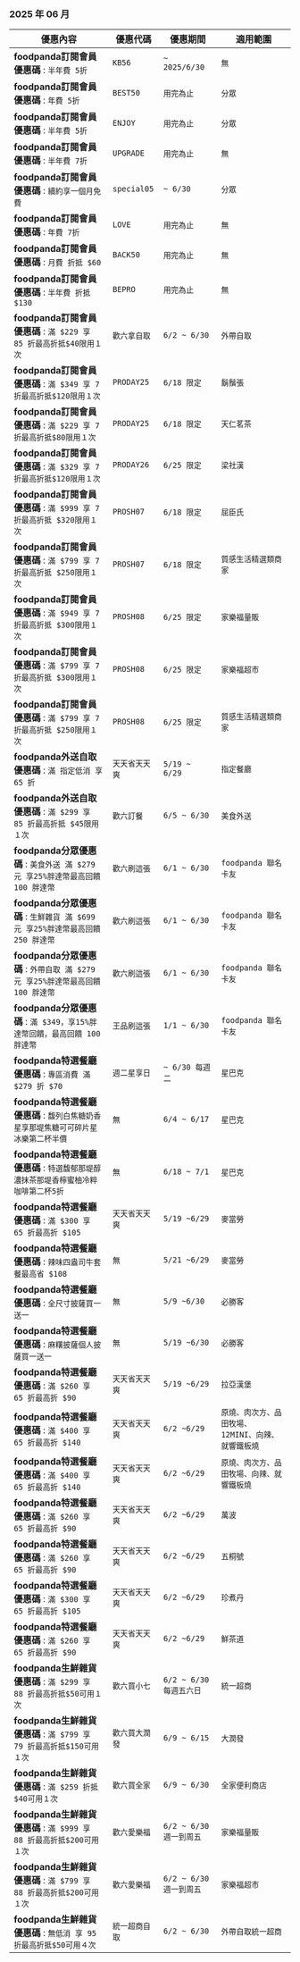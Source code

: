 
###  2025 年 06 月
| 優惠內容 | 優惠代碼 | 優惠期間 | 適用範圍 |
| --- | --- | --- | --- |
|**foodpanda訂閱會員優惠碼** : ```半年費 5折```|```KB56```|```~ 2025/6/30```|```無```|
|**foodpanda訂閱會員優惠碼** : ```年費 5折```|```BEST50```|```用完為止```|```分眾```|
|**foodpanda訂閱會員優惠碼** : ```半年費 5折```|```ENJOY```|```用完為止```|```分眾```|
|**foodpanda訂閱會員優惠碼** : ```半年費 7折```|```UPGRADE```|```用完為止```|```無```|
|**foodpanda訂閱會員優惠碼** : ```續約享一個月免費```|```special05```|```~ 6/30```|```分眾```|
|**foodpanda訂閱會員優惠碼** : ```年費 7折```|```LOVE```|```用完為止```|```無```|
|**foodpanda訂閱會員優惠碼** : ```月費 折抵 $60```|```BACK50```|```用完為止```|```無```|
|**foodpanda訂閱會員優惠碼** : ```半年費 折抵 $130```|```BEPRO```|```用完為止```|```無```|
|**foodpanda訂閱會員優惠碼** : ```滿 $229 享 85 折最高折抵$40限用１次```|```歡六拿自取```|```6/2 ~ 6/30```|```外帶自取```|
|**foodpanda訂閱會員優惠碼** : ```滿 $349 享 7 折最高折抵$120限用１次```|```PRODAY25```|```6/18 限定```|```鬍鬚張```|
|**foodpanda訂閱會員優惠碼** : ```滿 $229 享 7 折最高折抵$80限用１次```|```PRODAY25```|```6/18 限定```|```天仁茗茶```|
|**foodpanda訂閱會員優惠碼** : ```滿 $329 享 7 折最高折抵$120限用１次```|```PRODAY26```|```6/25 限定```|```梁社漢```|
|**foodpanda訂閱會員優惠碼** : ```滿 $999 享 7 折最高折抵 $320限用１次```|```PROSH07```|```6/18 限定```|```屈臣氏```|
|**foodpanda訂閱會員優惠碼** : ```滿 $799 享 7 折最高折抵 $250限用１次```|```PROSH07```|```6/18 限定```|```質感生活精選類商家```|
|**foodpanda訂閱會員優惠碼** : ```滿 $949 享 7 折最高折抵 $300限用１次```|```PROSH08```|```6/25 限定```|```家樂福量販```|
|**foodpanda訂閱會員優惠碼** : ```滿 $799 享 7 折最高折抵 $300限用１次```|```PROSH08```|```6/25 限定```|```家樂福超市```|
|**foodpanda訂閱會員優惠碼** : ```滿 $799 享 7 折最高折抵 $250限用１次```|```PROSH08```|```6/25 限定```|```質感生活精選類商家```|
|**foodpanda外送自取優惠碼** : ```滿 指定低消 享 65 折```|```天天省天天爽```|```5/19 ~ 6/29```|```指定餐廳```|
|**foodpanda外送自取優惠碼** : ```滿 $299 享 85 折最高折抵 $45限用１次```|```歡六訂餐```|```6/5 ~ 6/30```|```美食外送```|
|**foodpanda分眾優惠碼** : ```美食外送 滿 $279 元 享25%胖達幣最高回饋 100 胖達幣```|```歡六刷這張```|```6/1 ~ 6/30```|```foodpanda 聯名卡友```|
|**foodpanda分眾優惠碼** : ```生鮮雜貨 滿 $699 元 享25%胖達幣最高回饋 250 胖達幣```|```歡六刷這張```|```6/1 ~ 6/30```|```foodpanda 聯名卡友```|
|**foodpanda分眾優惠碼** : ```外帶自取 滿 $279 元 享25%胖達幣最高回饋 100 胖達幣```|```歡六刷這張```|```6/1 ~ 6/30```|```foodpanda 聯名卡友```|
|**foodpanda分眾優惠碼** : ```滿 $349，享15%胖達幣回饋，最高回饋 100 胖達幣```|```王品刷這張```|```1/1 ~ 6/30```|```foodpanda 聯名卡友```|
|**foodpanda特選餐廳優惠碼** : ```專區消費 滿 $279 折 $70```|```週二星享日```|```~ 6/30 每週二```|```星巴克```|
|**foodpanda特選餐廳優惠碼** : ```馥列白焦糖奶香星享那堤焦糖可可碎片星冰樂第二杯半價```|```無```|```6/4 ~ 6/17```|```星巴克```|
|**foodpanda特選餐廳優惠碼** : ```特選馥郁那堤醇濃抹茶那堤香檸蜜柚冷粹咖啡第二杯5折```|```無```|```6/18 ~ 7/1```|```星巴克```|
|**foodpanda特選餐廳優惠碼** : ```滿 $300 享 65 折最高折 $105```|```天天省天天爽```|```5/19 ~6/29```|```麥當勞```|
|**foodpanda特選餐廳優惠碼** : ```辣味四盎司牛套餐最高省 $108```|```無```|```5/21 ~6/29```|```麥當勞```|
|**foodpanda特選餐廳優惠碼** : ```全尺寸披薩買一送一```|```無```|```5/9 ~6/30```|```必勝客```|
|**foodpanda特選餐廳優惠碼** : ```麻糬披薩個人披薩買一送一```|```無```|```5/19 ~6/30```|```必勝客```|
|**foodpanda特選餐廳優惠碼** : ```滿 $260 享 65 折最高折 $90```|```天天省天天爽```|```5/19 ~6/29```|```拉亞漢堡```|
|**foodpanda特選餐廳優惠碼** : ```滿 $400 享 65 折最高折 $140```|```天天省天天爽```|```6/2 ~6/29```|```原燒、肉次方、品田牧場、12MINI、向辣、就響鐵板燒```|
|**foodpanda特選餐廳優惠碼** : ```滿 $400 享 65 折最高折 $140```|```天天省天天爽```|```6/2 ~6/29```|```原燒、肉次方、品田牧場、向辣、就響鐵板燒```|
|**foodpanda特選餐廳優惠碼** : ```滿 $260 享 65 折最高折 $90```|```天天省天天爽```|```6/2 ~6/29```|```萬波```|
|**foodpanda特選餐廳優惠碼** : ```滿 $260 享 65 折最高折 $90```|```天天省天天爽```|```6/2 ~6/29```|```五桐號```|
|**foodpanda特選餐廳優惠碼** : ```滿 $300 享 65 折最高折 $105```|```天天省天天爽```|```6/2 ~6/29```|```珍煮丹```|
|**foodpanda特選餐廳優惠碼** : ```滿 $260 享 65 折最高折 $90```|```天天省天天爽```|```6/2 ~6/29```|```鮮茶道```|
|**foodpanda生鮮雜貨優惠碼** : ```滿 $299 享 88 折最高折抵$50可用１次```|```歡六買小七```|```6/2 ~ 6/30 每週五六日```|```統一超商```|
|**foodpanda生鮮雜貨優惠碼** : ```滿 $799 享 79 折最高折抵$150可用１次```|```歡六買大潤發```|```6/9 ~ 6/15```|```大潤發```|
|**foodpanda生鮮雜貨優惠碼** : ```滿 $259 折抵 $40可用１次```|```歡六買全家```|```6/9 ~ 6/30```|```全家便利商店```|
|**foodpanda生鮮雜貨優惠碼** : ```滿 $999 享 88 折最高折抵$200可用１次```|```歡六愛樂福```|```6/2 ~ 6/30 週一到周五```|```家樂福量販```|
|**foodpanda生鮮雜貨優惠碼** : ```滿 $799 享 88 折最高折抵$200可用１次```|```歡六愛樂福```|```6/2 ~ 6/30 週一到周五```|```家樂福超市```|
|**foodpanda生鮮雜貨優惠碼** : ```無低消 享 95 折最高折抵$50可用４次```|```統一超商自取```|```6/2 ~ 6/30```|```外帶自取統一超商```|
